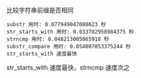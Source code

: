 

比较字符串前缀是否相同


```
substr 用时: 0.077949047088623 秒
str_starts_with 用时: 0.033782958984375 秒
strncmp 用时: 0.048213005065918 秒
substr_compare 用时: 0.054007053375244 秒
str_starts_with 速度最快
```

str_starts_with 速度最快，strncmp 速度次之

